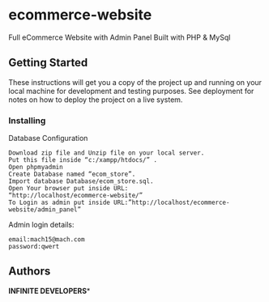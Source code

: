 # ecommerce-website
Full eCommerce Website with Admin Panel Built with PHP & MySql

## Getting Started

These instructions will get you a copy of the project up and running on your local machine for development and testing purposes. See deployment for notes on how to deploy the project on a live system.

### Installing

Database Configuration
```
Download zip file and Unzip file on your local server.
Put this file inside “c:/xampp/htdocs/” .
Open phpmyadmin
Create Database named “ecom_store”. 
Import database Database/ecom_store.sql.
Open Your browser put inside URL:
“http://localhost/ecommerce-website/”
To Login as admin put inside URL:”http://localhost/ecommerce-website/admin_panel”
```
Admin login details:
```
email:mach15@mach.com
password:qwert

```


## Authors

******INFINITE DEVELOPERS*******
